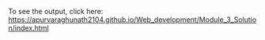 To see the output, click here: https://apurvaraghunath2104.github.io/Web_development/Module_3_Solution/index.html
